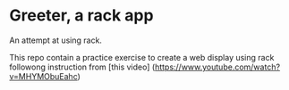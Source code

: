 # Greeter, a rack app
An attempt at using rack.

This repo contain a practice exercise to create a web display using rack followong instruction from [this video] (https://www.youtube.com/watch?v=MHYMObuEahc)
